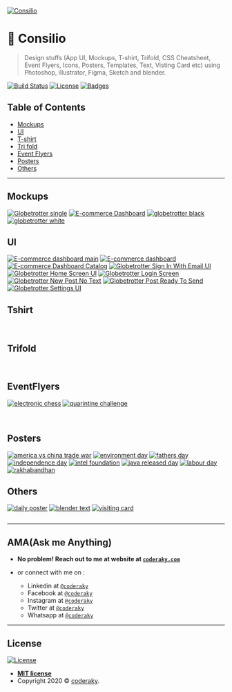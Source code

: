 <a href="http://coderaky.com"><img src="https://raw.githubusercontent.com/coderaky/files/master/png/hello.png?v=3&s=200" title="Consilio" alt="Consilio"></a>
# 🎨 Consilio

> Design stuffs (App UI, Mockups, T-shirt, Trifold, CSS Cheatsheet, Event Flyers, Icons, Posters, Templates, Text, Visting Card etc) using Photoshop, illustrator, Figma, Sketch and blender.


[![Build Status](http://img.shields.io/travis/badges/badgerbadgerbadger.svg?style=flat-square)](https://travis-ci.org/badges/badgerbadgerbadger) [![License](http://img.shields.io/:license-mit-blue.svg?style=flat-square)](http://badges.mit-license.org) [![Badges](http://img.shields.io/:badges-9/9-ff6799.svg?style=flat-square)](https://github.com/badges/badgerbadgerbadger)

## Table of Contents

- [Mockups](#mockups)
- [UI](#ui)
- [T-shirt](#tshirt)
- [Tri fold](#Trifold)
- [Event Flyers](#EventFlyers)
- [Posters](#poster)
- [Others](#others)

<!-- https://raw.githubusercontent.com/coder-aky/files/master/png/hello.png
<a href=""><img src="?v=3&s=200" title="" alt=""></a>-->
---

## Mockups
<a href="mockup/Globetrotter single.jpg"><img src="mockup/Globetrotter single.jpg?v=3&s=200" title="Globetrotter single" alt="Globetrotter single"></a>
<a href="mockup/E-commerce Dashboard.jpg"><img src="mockup/E-commerce Dashboard.jpg?v=3&s=200" title="E-commerce Dashboard" alt="E-commerce Dashboard"></a>
<a href="mockup/globetrotter black.jpg"><img src="mockup/globetrotter black.jpg?v=3&s=200" title="globetrotter black" alt="globetrotter black"></a>
<a href="mockup/globetrotter white.jpg"><img src="mockup/globetrotter white.jpg?v=3&s=200" title="globetrotter white" alt="globetrotter white"></a>

## UI
<a href="ui/E-commerce dashboard main.png"><img src="ui/E-commerce dashboard main.png?v=3&s=200" title="E-commerce dashboard main" alt="E-commerce dashboard main"></a>
<a href="ui/E-commerce dashboard Categorie.png"><img src="ui/E-commerce dashboard Categorie.png?v=3&s=200" title="E-commerce dashboard" alt="E-commerce dashboard"></a>
<a href="ui/E-commerce Dashboard Catalog.png"><img src="ui/E-commerce Dashboard Catalog.png?v=3&s=200" title="E-commerce Dashboard Catalog" alt="E-commerce Dashboard Catalog"></a>
<a href="ui/Globetrotter Sign In With Email UI.png"><img src="ui/Globetrotter Sign In With Email UI.png?v=3&s=200" title="Globetrotter Sign In With Email UI" alt="Globetrotter Sign In With Email UI"></a>
<a href="ui/Globetrotter Home Screen UI.png"><img src="ui/Globetrotter Home Screen UI.png?v=3&s=200" title="Globetrotter Home Screen UI" alt="Globetrotter Home Screen UI"></a>
<a href="ui/Globetrotter Login Screen.png"><img src="ui/Globetrotter Login Screen.png?v=3&s=200" title="Globetrotter Login Screen" alt="Globetrotter Login Screen"></a>
<a href="ui/Globetrotter New Post No Text.png"><img src="ui/Globetrotter New Post No Text.png?v=3&s=200" title="Globetrotter New Post No Text" alt="Globetrotter New Post No Text"></a>
<a href="ui/Globetrotter Post Ready To Send.png"><img src="ui/Globetrotter Post Ready To Send.png?v=3&s=200" title="Globetrotter Post Ready To Send" alt="Globetrotter Post Ready To Send"></a>
<a href="ui/Globetrotter Settings UI.png"><img src="ui/Globetrotter Settings UI.png?v=3&s=200" title="Globetrotter Settings UI" alt="Globetrotter Settings UI"></a>
## Tshirt
<a href="T-shirt/tshirt1.jpg"><img src="T-shirt/tshirt1.jpg?v=3&s=200" title="" alt=""></a>
<a href="T-shirt/tshirt2.jpg"><img src="T-shirt/tshirt2.jpg?v=3&s=200" title="" alt=""></a>
<a href="T-shirt/tshirt3.jpg"><img src="T-shirt/tshirt3.jpg?v=3&s=200" title="" alt=""></a>
## Trifold
<a href="Trifold/Tri-Fold-Front.jpg"><img src="Trifold/Tri-Fold-Front.jpg?v=3&s=200" title="" alt=""></a>
<a href="Trifold/Tri-Fold-Back.jpg"><img src="Trifold/Tri-Fold-Back.jpg?v=3&s=200" title="" alt=""></a>
<a href="Trifold/Tri-Fold-Front1.jpg"><img src="Trifold/Tri-Fold-Front1.jpg?v=3&s=200" title="" alt=""></a>
<a href="Trifold/Tri-Fold-Back1.jpg"><img src="Trifold/Tri-Fold-Back1.jpg?v=3&s=200" title="" alt=""></a>
## EventFlyers
<a href="event flyers/electronic chess.jpg"><img src="event flyers/electronic chess.jpg?v=3&s=200" title="electronic chess" alt="electronic chess"></a>
<a href="event flyers/quarintine challenge.jpg"><img src="event flyers/quarintine challenge.jpg?v=3&s=200" title="quarintine challenge" alt="quarintine challenge"></a>

<a href="event flyers/Circuit-e-Czar_compressed.jpg"><img src="posters/Circuit-e-Czar_compressed.jpg?v=3&s=200" title="" alt=""></a>
<a href="event flyers/Code flash_compressed.jpg"><img src="posters/Code flash_compressed.jpg?v=3&s=200" title="" alt=""></a>
<a href="event flyers/Digi Frame_compressed.jpg"><img src="posters/Digi Frame_compressed.jpg?v=3&s=200" title="" alt=""></a>
<a href="event flyers/Web Quest_compressed.jpg"><img src="posters/Web Quest_compressed.jpg?v=3&s=200" title="" alt=""></a>
<a href="event flyers/Web-o-fiesta_compressed.jpg"><img src="posters/Web-o-fiesta_compressed.jpg?v=3&s=200" title="" alt=""></a>
<a href="event flyers/Yoga Day_compressed.jpg"><img src="posters/Yoga Day_compressed.jpg?v=3&s=200" title="" alt=""></a>
<a href="event flyers/dhoni_compressed.jpg"><img src="posters/dhoni_compressed.jpg?v=3&s=200" title="" alt=""></a>
<a href="event flyers/induction_compressed.jpg"><img src="posters/induction_compressed.jpg?v=3&s=200" title="" alt=""></a>
<a href="event flyers/template_compressed.jpg"><img src="posters/template_compressed.jpg?v=3&s=200" title="" alt=""></a>


## Posters
<!-- <a href="posters/National Technology day.jpg"><img src="posters/National Technology day.jpg?v=3&s=200" title="National Technology day" alt="National Technology day"></a> -->
<a href="posters/america vs china trade war.jpg"><img src="posters/america vs china trade war.jpg?v=3&s=200" title="america vs china trade war" alt="america vs china trade war"></a>
<a href="posters/environment day.jpg"><img src="posters/environment day.jpg?v=3&s=200" title="environment day" alt="environment day"></a>
<a href="posters/fathers day.jpg"><img src="posters/fathers day.jpg?v=3&s=200" title="fathers day" alt="fathers day"></a>
<a href="posters/independence day.jpg"><img src="posters/independence day.jpg?v=3&s=200" title="independence day" alt="independence day"></a>
<a href="posters/intel foundation.jpg"><img src="posters/intel foundation.jpg?v=3&s=200" title="intel foundation" alt="intel foundation"></a>
<a href="posters/java released day.jpg"><img src="posters/java released day.jpg?v=3&s=200" title="java released day" alt="java released day"></a>
<a href="posters/labour day.jpg"><img src="posters/labour day.jpg?v=3&s=200" title="labour day" alt="labour day"></a>
<a href="posters/rakhabandhan.jpg"><img src="posters/rakhabandhan.jpg?v=3&s=200" title="rakhabandhan" alt="rakhabandhan"></a>

## Others
<a href="templates/daily poster.jpg"><img src="templates/daily poster.jpg?v=3&s=200" title="daily poster" alt="daily poster"></a>
<a href="text/blender text.png"><img src="text/blender text.png?v=3&s=200" title="blender text" alt="blender text"></a>
<a href="visiting card/visiting card.jpg"><img src="visiting card/visiting card.jpg?v=3&s=200" title="visiting card" alt="visiting card"></a>
<a href="icons/Facebook banner.png"><img src="icons/Facebook banner.png?v=3&s=200" title="" alt=""></a>
<a href="icons/Instagram banner.png"><img src="icons/Instagram banner.png?v=3&s=200" title="" alt=""></a>
<a href="icons/rc banner.png"><img src="icons/rc banner.png?v=3&s=200" title="" alt=""></a>


<a href="icons/chrome logo.png"><img src="icons/chrome logo.png?v=3&s=200" title="" alt=""></a><a href="icons/facebook logo.png"><img src="icons/facebook logo.png?v=3&s=200" title="" alt=""></a><a href="icons/instagram logo.png"><img src="icons/instagram logo.png?v=3&s=200" title="" alt=""></a>


---

## AMA(Ask me Anything)

- **No problem! Reach out to me at website at <a href="http://coderaky.com" target="_blank">`coderaky.com`</a>**

- or connect with me on :
  - Linkedin at <a href="https://www.linkedin.com/in/coderaky/" target="_blank">`@coderaky`</a>
  - Facebook at <a href="https://www.facebook.com/coderaky" target="_blank">`@coderaky`</a>
  - Instagram at <a href="https://www.instagram.com/coderaky" target="_blank">`@coderaky`</a>
  - Twitter at <a href="http://twitter.com/coderaky" target="_blank">`@coderaky`</a>
  - Whatsapp at <a href="https://wa.me/919453457386" target="_blank">`@coderaky`</a>

---


## License

[![License](http://img.shields.io/:license-mit-blue.svg?style=flat-square)](http://badges.mit-license.org)

- **[MIT license](http://opensource.org/licenses/mit-license.php)**
- Copyright 2020 © <a href="http://coderaky.com" target="_blank">coderaky</a>.
